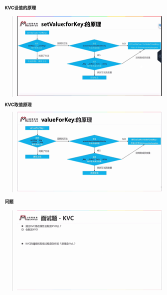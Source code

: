 #### **KVC设值的原理**

> ![](/assets/KVC01.png)

**KVC取值原理**

> ![](/assets/KVC02.png)

#### 问题

> ![](/assets/KVC03.png)



